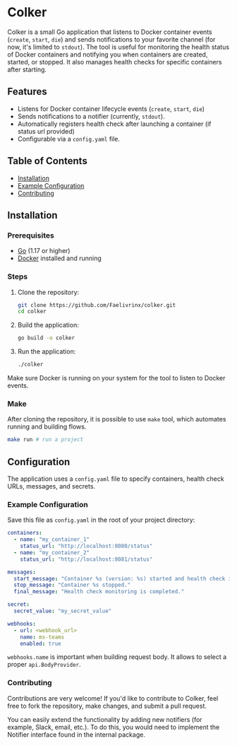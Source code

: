 # Colker

Colker is a small Go application that listens to Docker container events (`create`, `start`, `die`) and sends notifications to your favorite channel (for now, it's limited to `stdout`). The tool is useful for monitoring the health status of Docker containers and notifying you when containers are created, started, or stopped. It also manages health checks for specific containers after starting.

## Features

- Listens for Docker container lifecycle events (`create`, `start`, `die`)
- Sends notifications to a notifier (currently, `stdout`).
- Automatically registers health check after launching a container (if status url provided)
- Configurable via a `config.yaml` file.

## Table of Contents

- [Installation](#installation)
- [Example Configuration](#example-configuration)
- [Contributing](#contributing)

## Installation

### Prerequisites

- [Go](https://golang.org/dl/) (1.17 or higher)
- [Docker](https://www.docker.com/) installed and running

### Steps

1. Clone the repository:

   ```bash
   git clone https://github.com/Faelivrinx/colker.git
   cd colker
   ```

2. Build the application:

   ```bash
   go build -o colker
   ```

3. Run the application:
   ```bash
   ./colker
   ```

Make sure Docker is running on your system for the tool to listen to Docker events.

### Make

After cloning the repository, it is possible to use `make` tool, which automates running and building flows.

```bash
make run # run a project
```

## Configuration

The application uses a `config.yaml` file to specify containers, health check URLs, messages, and secrets.

### Example Configuration

Save this file as `config.yaml` in the root of your project directory:

```yaml
containers:
  - name: "my_container_1"
    status_url: "http://localhost:8080/status"
  - name: "my_container_2"
    status_url: "http://localhost:8081/status"

messages:
  start_message: "Container %s (version: %s) started and health check is in progress."
  stop_message: "Container %s stopped."
  final_message: "Health check monitoring is completed."

secret:
  secret_value: "my_secret_value"

webhooks:
  - url: <webhook_url>
    name: ms-teams
    enabled: true
```

`webhooks.name` is important when building request body. It allows to select a proper `api.BodyProvider`.

### Contributing

Contributions are very welcome! If you'd like to contribute to Colker, feel free to fork the repository, make changes, and submit a pull request.

You can easily extend the functionality by adding new notifiers (for example, Slack, email, etc.). To do this, you would need to implement the Notifier interface found in the internal package.
